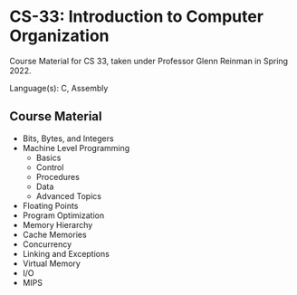 # CS-33: Introduction to Computer Organization
Course Material for CS 33, taken under Professor Glenn Reinman in Spring 2022.

Language(s): C, Assembly

## Course Material
- Bits, Bytes, and Integers
- Machine Level Programming
    - Basics
    - Control
    - Procedures
    - Data
    - Advanced Topics
- Floating Points
- Program Optimization
- Memory Hierarchy
- Cache Memories
- Concurrency
- Linking and Exceptions
- Virtual Memory
- I/O
- MIPS